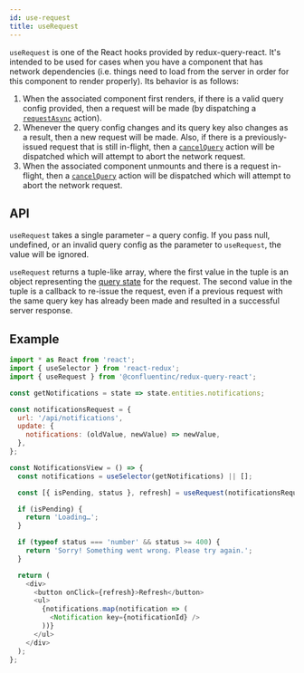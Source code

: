 ```yaml
---
id: use-request
title: useRequest
---
```


`useRequest` is one of the React hooks provided by redux-query-react. It's intended to be used for cases when you have a component that has network dependencies (i.e. things need to load from the server in order for this component to render properly). Its behavior is as follows:

1. When the associated component first renders, if there is a valid query config provided, then a request will be made (by dispatching a [`requestAsync`](redux-actions#requestasync) action).
2. Whenever the query config changes and its query key also changes as a result, then a new request will be made. Also, if there is a previously-issued request that is still in-flight, then a [`cancelQuery`](redux-actions#cancelquery) action will be dispatched which will attempt to abort the network request.
3. When the associated component unmounts and there is a request in-flight, then a [`cancelQuery`](redux-actions#cancelquery) action will be dispatched which will attempt to abort the network request.

## API

`useRequest` takes a single parameter – a query config. If you pass null, undefined, or an invalid query config as the parameter to `useRequest`, the value will be ignored.

`useRequest` returns a tuple-like array, where the first value in the tuple is an object representing the [query state](query-state) for the request. The second value in the tuple is a callback to re-issue the request, even if a previous request with the same query key has already been made and resulted in a successful server response.

## Example

```javascript
import * as React from 'react';
import { useSelector } from 'react-redux';
import { useRequest } from '@confluentinc/redux-query-react';

const getNotifications = state => state.entities.notifications;

const notificationsRequest = {
  url: '/api/notifications',
  update: {
    notifications: (oldValue, newValue) => newValue,
  },
};

const NotificationsView = () => {
  const notifications = useSelector(getNotifications) || [];

  const [{ isPending, status }, refresh] = useRequest(notificationsRequest);

  if (isPending) {
    return 'Loading…';
  }

  if (typeof status === 'number' && status >= 400) {
    return 'Sorry! Something went wrong. Please try again.';
  }

  return (
    <div>
      <button onClick={refresh}>Refresh</button>
      <ul>
        {notifications.map(notification => (
          <Notification key={notificationId} />
        ))}
      </ul>
    </div>
  );
};
```
